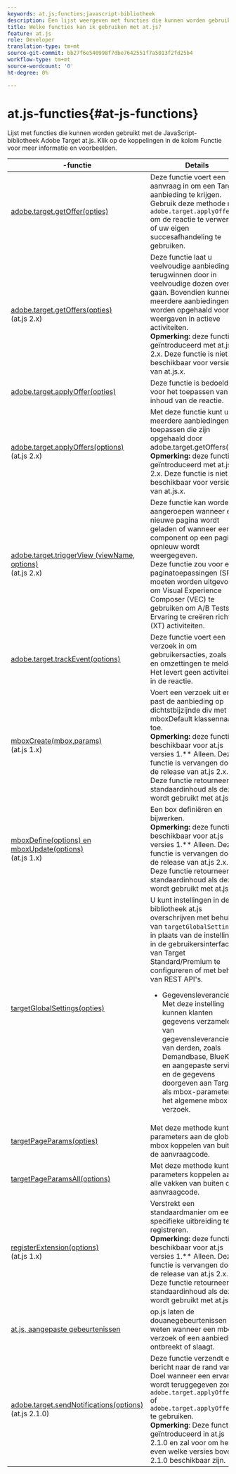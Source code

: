 ```yaml
---
keywords: at.js;functies;javascript-bibliotheek
description: Een lijst weergeven met functies die kunnen worden gebruikt met de 1.x- en 2.x-versies van de JavaScript-bibliotheek at.js in Adobe Target.
title: Welke functies kan ik gebruiken met at.js?
feature: at.js
role: Developer
translation-type: tm+mt
source-git-commit: bb27f6e540998f7dbe7642551f7a5013f2fd25b4
workflow-type: tm+mt
source-wordcount: '0'
ht-degree: 0%

---
```



# at.js-functies{#at-js-functions}

Lijst met functies die kunnen worden gebruikt met de JavaScript-bibliotheek Adobe Target at.js. Klik op de koppelingen in de kolom Functie voor meer informatie en voorbeelden.

| -functie | Details |
| --- | --- | 
| [adobe.target.getOffer(opties)](/help/c-implementing-target/c-implementing-target-for-client-side-web/adobe-target-getoffer.md) | Deze functie voert een aanvraag in om een Target-aanbieding te krijgen. Gebruik deze methode met `adobe.target.applyOffer()` om de reactie te verwerken of uw eigen succesafhandeling te gebruiken. |
| [adobe.target.getOffers(opties)](/help/c-implementing-target/c-implementing-target-for-client-side-web/adobe-target-getoffers-atjs-2.md)<br>(at.js 2.x) | Deze functie laat u veelvoudige aanbiedingen terugwinnen door in veelvoudige dozen over te gaan. Bovendien kunnen meerdere aanbiedingen worden opgehaald voor alle weergaven in actieve activiteiten.<br>**Opmerking:** deze functie is geïntroduceerd met at.js 2.x. Deze functie is niet beschikbaar voor versie 1 van at.js.*x*. |
| [adobe.target.applyOffer(opties)](/help/c-implementing-target/c-implementing-target-for-client-side-web/adobe-target-applyoffer.md) | Deze functie is bedoeld voor het toepassen van de inhoud van de reactie. |
| [adobe.target.applyOffers(options)](/help/c-implementing-target/c-implementing-target-for-client-side-web/adobe-target-applyoffers-atjs-2.md)<br>(at.js 2.x) | Met deze functie kunt u meerdere aanbiedingen toepassen die zijn opgehaald door adobe.target.getOffers().<br>**Opmerking:** deze functie is geïntroduceerd met at.js 2.x. Deze functie is niet beschikbaar voor versie 1 van at.js.*x*. |
| [adobe.target.triggerView (viewName, options)](/help/c-implementing-target/c-implementing-target-for-client-side-web/adobe-target-triggerview-atjs-2.md)<br>(at.js 2.x) | Deze functie kan worden aangeroepen wanneer een nieuwe pagina wordt geladen of wanneer een component op een pagina opnieuw wordt weergegeven.<br> Deze functie zou voor enige paginatoepassingen (SPA) moeten worden uitgevoerd om Visual Experience Composer (VEC) te gebruiken om A/B Tests en Ervaring te creëren richtend (XT) activiteiten. |
| [adobe.target.trackEvent(options)](/help/c-implementing-target/c-implementing-target-for-client-side-web/adobe-target-trackevent.md) | Deze functie voert een verzoek in om gebruikersacties, zoals kliks en omzettingen te melden. Het levert geen activiteiten in de reactie. |
| [mboxCreate(mbox,params)](/help/c-implementing-target/c-implementing-target-for-client-side-web/mboxcreate-atjs.md)<br>(at.js 1.x) | Voert een verzoek uit en past de aanbieding op dichtstbijzijnde div met mboxDefault klassennaam toe.<br>**Opmerking:** deze functie is beschikbaar voor at.js versies 1.** Alleen. Deze functie is vervangen door de release van at.js 2.x. Deze functie retourneert standaardinhoud als deze wordt gebruikt met at.js 2.x. |
| [mboxDefine(options) en mboxUpdate(options)](/help/c-implementing-target/c-implementing-target-for-client-side-web/mboxdefine-mboxupdate-atjs-1x.md)<br>(at.js 1.x) | Een box definiëren en bijwerken.<br>**Opmerking:** deze functie is beschikbaar voor at.js versies 1.** Alleen. Deze functie is vervangen door de release van at.js 2.x. Deze functie retourneert standaardinhoud als deze wordt gebruikt met at.js 2.x. |
| [targetGlobalSettings(opties)](/help/c-implementing-target/c-implementing-target-for-client-side-web/targetgobalsettings.md) | U kunt instellingen in de bibliotheek at.js overschrijven met behulp van `targetGlobalSettings()` in plaats van de instellingen in de gebruikersinterface van Target Standard/Premium te configureren of met behulp van REST API&#39;s.<ul><li>Gegevensleveranciers: Met deze instelling kunnen klanten gegevens verzamelen van gegevensleveranciers van derden, zoals Demandbase, BlueKai en aangepaste services, en de gegevens doorgeven aan Target als mbox-parameters in het algemene mbox-verzoek.</li></ul> |
| [targetPageParams(opties)](/help/c-implementing-target/c-implementing-target-for-client-side-web/targetpageparams.md) | Met deze methode kunt u parameters aan de globale mbox koppelen van buiten de aanvraagcode. |
| [targetPageParamsAll(options)](/help/c-implementing-target/c-implementing-target-for-client-side-web/targetpageparamsall.md) | Met deze methode kunt u parameters koppelen aan alle vakken van buiten de aanvraagcode. |
| [registerExtension(options)](/help/c-implementing-target/c-implementing-target-for-client-side-web/registerextension-atjs-1x.md)<br>(at.js 1.x) | Verstrekt een standaardmanier om een specifieke uitbreiding te registreren.<br>**Opmerking:** deze functie is beschikbaar voor at.js versies 1.** Alleen. Deze functie is vervangen door de release van at.js 2.x. Deze functie retourneert standaardinhoud als deze wordt gebruikt met at.js 2.x. |
| [at.js, aangepaste gebeurtenissen](/help/c-implementing-target/c-implementing-target-for-client-side-web/atjs-custom-events.md) | op.js laten de douanegebeurtenissen u weten wanneer een mbox- verzoek of een aanbieding ontbreekt of slaagt. |
| [adobe.target.sendNotifications(options)](/help/c-implementing-target/c-implementing-target-for-client-side-web/adobe.target.sendnotifications-atjs-21.md)<br>(at.js 2.1.0) | Deze functie verzendt een bericht naar de rand van het Doel wanneer een ervaring wordt teruggegeven zonder `adobe.target.applyOffer()` of `adobe.target.applyOffers()` te gebruiken.<br>**Opmerking**: Deze functie is geïntroduceerd in at.js 2.1.0 en zal voor om het even welke versies boven 2.1.0 beschikbaar zijn. |

